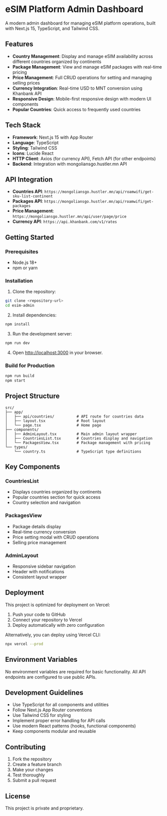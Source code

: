 # eSIM Platform Admin Dashboard

A modern admin dashboard for managing eSIM platform operations, built with Next.js 15, TypeScript, and Tailwind CSS.

## Features

- **Country Management**: Display and manage eSIM availability across different countries organized by continents
- **Package Management**: View and manage eSIM packages with real-time pricing
- **Price Management**: Full CRUD operations for setting and managing selling prices
- **Currency Integration**: Real-time USD to MNT conversion using Khanbank API
- **Responsive Design**: Mobile-first responsive design with modern UI components
- **Popular Countries**: Quick access to frequently used countries

## Tech Stack

- **Framework**: Next.js 15 with App Router
- **Language**: TypeScript
- **Styling**: Tailwind CSS
- **Icons**: Lucide React
- **HTTP Client**: Axios (for currency API), Fetch API (for other endpoints)
- **Backend**: Integration with mongoliansgo.hustler.mn API

## API Integration

- **Countries API**: `https://mongoliansgo.hustler.mn/api/roamwifi/get-sku-list-continent`
- **Packages API**: `https://mongoliansgo.hustler.mn/api/roamwifi/get-packages`
- **Price Management**: `https://mongoliansgo.hustler.mn/api/user/page/price`
- **Currency API**: `https://api.khanbank.com/v1/rates`

## Getting Started

### Prerequisites

- Node.js 18+
- npm or yarn

### Installation

1. Clone the repository:

```bash
git clone <repository-url>
cd esim-admin
```

2. Install dependencies:

```bash
npm install
```

3. Run the development server:

```bash
npm run dev
```

4. Open [http://localhost:3000](http://localhost:3000) in your browser.

### Build for Production

```bash
npm run build
npm start
```

## Project Structure

```
src/
├── app/
│   ├── api/countries/          # API route for countries data
│   ├── layout.tsx              # Root layout
│   └── page.tsx                # Home page
├── components/
│   ├── AdminLayout.tsx         # Main admin layout wrapper
│   ├── CountriesList.tsx       # Countries display and navigation
│   └── PackagesView.tsx        # Package management with pricing
└── types/
    └── country.ts              # TypeScript type definitions
```

## Key Components

### CountriesList

- Displays countries organized by continents
- Popular countries section for quick access
- Country selection and navigation

### PackagesView

- Package details display
- Real-time currency conversion
- Price setting modal with CRUD operations
- Selling price management

### AdminLayout

- Responsive sidebar navigation
- Header with notifications
- Consistent layout wrapper

## Deployment

This project is optimized for deployment on Vercel:

1. Push your code to GitHub
2. Connect your repository to Vercel
3. Deploy automatically with zero configuration

Alternatively, you can deploy using Vercel CLI:

```bash
npx vercel --prod
```

## Environment Variables

No environment variables are required for basic functionality. All API endpoints are configured to use public APIs.

## Development Guidelines

- Use TypeScript for all components and utilities
- Follow Next.js App Router conventions
- Use Tailwind CSS for styling
- Implement proper error handling for API calls
- Use modern React patterns (hooks, functional components)
- Keep components modular and reusable

## Contributing

1. Fork the repository
2. Create a feature branch
3. Make your changes
4. Test thoroughly
5. Submit a pull request

## License

This project is private and proprietary.
